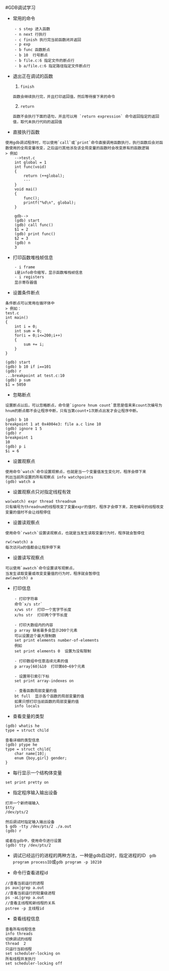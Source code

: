 #GDB调试学习

- 常用的命令
```
    - s step 进入函数
    - n next 行执行
    - c finish 执行完当前函数闭并返回
    - p exp 
    - b func 函数断点
    - b 10  行号断点
    - b file.c:6 指定文件的断点行
    - b a/file.c:6 指定路径指定文件断点行
```


- 退出正在调试的函数
   
   1. `finish`
    ```
    函数会继续执行完，并且打印返回值，然后等待接下来的命令
    ```
   2. `return`
   ```
   函数不会执行下面的语句，并且可以用 `return expression` 命令返回指定的返回值，取代未执行代码的返回值
   ```

- 直接执行函数
  
```
使用gdb调试程序时，可以使用`call`或`print`命令直接调用函数执行，执行函数后会对函数使用的全局变量改变，之后运行其他涉及该全局变量的函数时会改变原有的函数逻辑
> 例如
    -->test.c
    int global = 1
    int func(void)
    {
        return (++global);
        ···
    }
    void mai()
    {
        func();
        printf("%d\n", global);
    }

    gdb-->
    (gdb) start
    (gdb) call func()
    $1 = 2
    (gdb) print func()
    $2 = 3
    (gdb) n
    3
```

- 打印函数堆栈帧信息

```
    - i frame
    i是info命令缩写，显示函数堆栈帧信息
    - i registers
    显示寄存器值

```

- 设置条件断点

```
条件断点可以常用在循环体中
> 例如：
test.c
int main()
{
    int i = 0;
    int sum = 0;
    for(i = 0;i<=200;i++)
    {
        sum += i;
    }
}

(gdb) start
(gdb) b 10 if i==101
(gdb) r
...breakpoint at test.c:10
(gdb) p sum
$1 = 5050
```

- 忽略断点
  
```
设置断点以后，可以忽略断点，命令是`ignore hnum count`意思是借来来count次编号为hnum的断点都不会让程序中断，只有当第count+1次断点出发才会让程序中断。

(gdb) b 10 
breakpoint 1 at 0x4004e3: file a.c line 10
(gdb) ignore 1 5
(gdb) r
breakpoint 1
10
(gdb) p i
$i = 6

```


- 设置观察点
```
使用命令`watch`命令设置观察点，也就是当一个变量值发生变化时，程序会停下来
列出当前所设置的所有观察点 info watchpoints
(gdb) watch a
```

- 设置观察点只对指定线程有效

```
wa(watch) expr thread threadnum
只有编号为threadnum的线程改变了变量expr的值时，程序才会停下来，其他编号的线程改变变量的值时不会让线程停住

```


- 设置读观察点

```
使用命令`rwatch`设置读观察点，也就是当发生读取变量行为时，程序就会暂停住

rw(rwatch) a
每次访问a的值都会让程序停下来
```

- 设置读写观察点
```
可以使用`awatch`命令设置读写观察点，
当发生读取变量或改变变量值的行为时，程序就会暂停住
aw(awatch) a
```

- 打印信息
```
    - 打印字符串
    命令`x/s str`
    x/ws str  打印一个宽字节长度
    x/hs str  打印两个字节长度

    - 打印大数组内的内容
    p array 缺省最多会显示200个元素
    可以设置这个最大限制数
    set print elements number-of-elements
    例如
    set print elements 0  设置为没有限制

    - 打印数组中任意连续元素的值
    p array[60]&10  打印第60~69个元素

    - 设置带引索引下标
    set print array-indexes on

    - 查看函数局部变量的值
    bt full  显示各个函数的局部变量的值
    如果只想打印当前函数的局部变量的值
    info locals
```

- 查看变量的类型
```
(gdb) whatis he
type = struct child

查看详细的类型信息
(gdb) ptype he
type = struct child{
	char name[10];
	enum {boy,girl} gender;
}
```

- 每行显示一个结构体变量
```
set print pretty on
```

- 指定程序输入输出设备
```
打开一个新终端输入
$tty
/dev/pts/2

然后调试时指定输入输出设备
$ gdb -tty /dev/pts/2 ./a.out
(gdb) r

或者在gdb中，使用命令进行设置
(gdb) tty /dev/pts/2
```

- 调试已经运行的进程的两种方法，一种是gdb启动时，指定进程的ID
` gdb program processID`或`gdb program -p 10210`

- 命令行查看进程id
```
//查看当前运行的进程
ps aux|grep a.out
//查看当前运行的轻量级进程
ps -aL|grep a.out
//查看主线程和新线程的关系
pstree -p 主线程id
```

- 查看线程信息
```
查看所有线程信息
info threads
切换调试的线程
thread  2
只运行当前线程
set scheduler-locking on
所有线程并发执行
set scheduler-locking off
```
